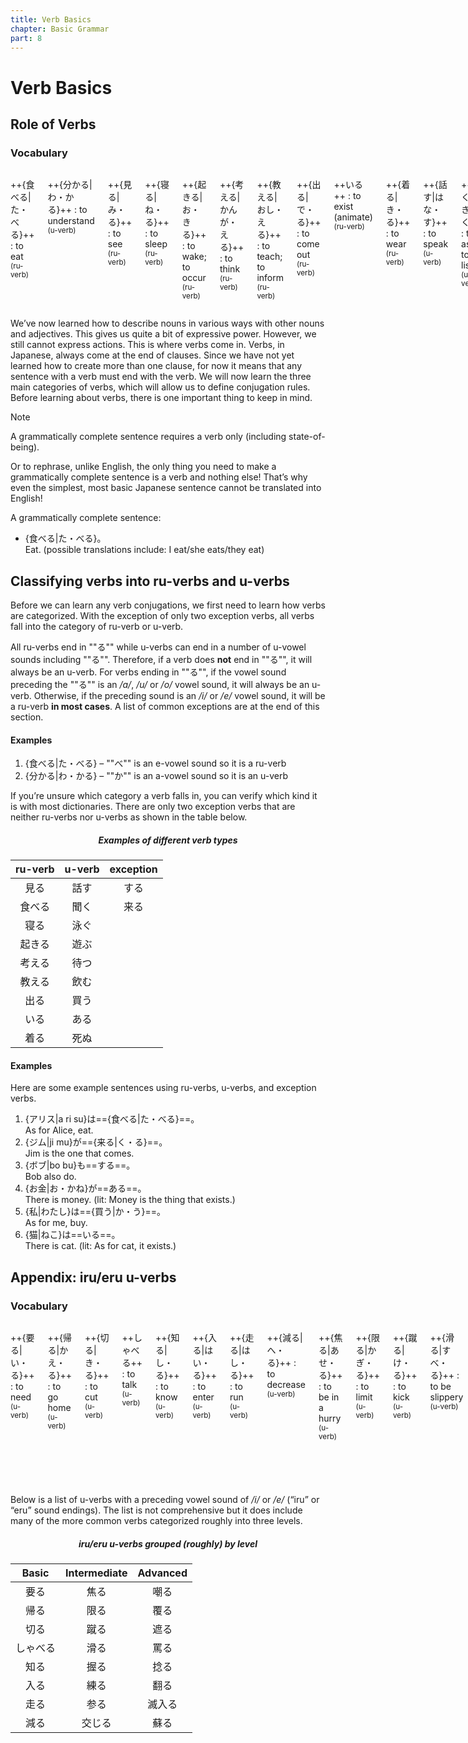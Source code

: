 ```yaml
---
title: Verb Basics
chapter: Basic Grammar
part: 8
---
```


# Verb Basics

## Role of Verbs

### Vocabulary

<div class="columns">

++{食べる|た・べる}++
: to eat <sup>(ru-verb)</sup>

++{分かる|わ・かる}++
: to understand <sup>(u-verb)</sup>

++{見る|み・る}++
: to see <sup>(ru-verb)</sup>

++{寝る|ね・る}++
: to sleep <sup>(ru-verb)</sup>

++{起きる|お・きる}++
: to wake; to occur <sup>(ru-verb)</sup>

++{考える|かんが・える}++
: to think <sup>(ru-verb)</sup>

++{教える|おし・える}++
: to teach; to inform <sup>(ru-verb)</sup>

++{出る|で・る}++
: to come out <sup>(ru-verb)</sup>

++いる++
: to exist (animate) <sup>(ru-verb)</sup>

++{着る|き・る}++
: to wear <sup>(ru-verb)</sup>

++{話す|はな・す}++
: to speak <sup>(u-verb)</sup>

++{聞く|き・く}++
: to ask; to listen <sup>(u-verb)</sup>

++{泳ぐ|およ・ぐ}++
: to swim <sup>(u-verb)</sup>

++{遊ぶ|あそ・ぶ}++
: to play <sup>(u-verb)</sup>

++{待つ|ま・つ}++
: to wait <sup>(u-verb)</sup>

++{飲む|の・む}++
: to drink <sup>(u-verb)</sup>

++{買う|か・う}++
: to buy <sup>(u-verb)</sup>

++ある++
: to exist (inanimate) <sup>(u-verb)</sup>

++{死ぬ|し・ぬ}++
: to die <sup>(u-verb)</sup>

++する++
: to do <sup>(exception)</sup>

++{来る|く・る}++
: to come <sup>(exception)</sup>

++{お金|お・かね}++
: money

++{私|わたし}++
: me, myself, I

++{猫|ねこ}++
: cat

</div>

We’ve now learned how to describe nouns in various ways with other nouns and adjectives. This gives us quite a bit of expressive power. However, we still cannot express actions. This is where verbs come in. Verbs, in Japanese, always come at the end of clauses. Since we have not yet learned how to create more than one clause, for now it means that any sentence with a verb must end with the verb. We will now learn the three main categories of verbs, which will allow us to define conjugation rules. Before learning about verbs, there is one important thing to keep in mind.

> [!Note]
>
> A grammatically complete sentence requires a verb only (including state-of-being).

Or to rephrase, unlike English, the only thing you need to make a grammatically complete sentence is a verb and nothing else! That’s why even the simplest, most basic Japanese sentence cannot be translated into English!

A grammatically complete sentence:

- {食べる|た・べる}。  
   Eat. (possible translations include: I eat/she eats/they eat)

## Classifying verbs into ru-verbs and u-verbs

Before we can learn any verb conjugations, we first need to learn how verbs are categorized. With the exception of only two exception verbs, all verbs fall into the category of ru-verb or u-verb.

All ru-verbs end in ""る"" while u-verbs can end in a number of u-vowel sounds including ""る"". Therefore, if a verb does **not** end in ""る"", it will always be an u-verb. For verbs ending in ""る"", if the vowel sound preceding the ""る"" is an _/a/_, _/u/_ or _/o/_ vowel sound, it will always be an u-verb. Otherwise, if the preceding sound is an _/i/_ or _/e/_ vowel sound, it will be a ru-verb **in most cases**. A list of common exceptions are at the end of this section.

#### Examples

1. {食べる|た・べる} – ""べ"" is an e-vowel sound so it is a ru-verb
1. {分かる|わ・かる} – ""か"" is an a-vowel sound so it is an u-verb

If you’re unsure which category a verb falls in, you can verify which kind it is with most dictionaries. There are only two exception verbs that are neither ru-verbs nor u-verbs as shown in the table below.

<center>

##### Examples of different verb types

| ru-verb | u-verb | exception |
| :-----: | :----: | :-------: |
|  見る   |  話す  |   する    |
| 食べる  |  聞く  |   来る    |
|  寝る   |  泳ぐ  |           |
| 起きる  |  遊ぶ  |           |
| 考える  |  待つ  |           |
| 教える  |  飲む  |           |
|  出る   |  買う  |           |
|  いる   |  ある  |           |
|  着る   |  死ぬ  |           |

</center>

#### Examples

Here are some example sentences using ru-verbs, u-verbs, and exception verbs.

1. {アリス|a ri su}は=={食べる|た・べる}==。  
   As for Alice, eat.
1. {ジム|ji mu}が=={来る|く・る}==。  
   Jim is the one that comes.
1. {ボブ|bo bu}も==する==。  
   Bob also do.
1. {お金|お・かね}が==ある==。  
   There is money. (lit: Money is the thing that exists.)
1. {私|わたし}は=={買う|か・う}==。  
   As for me, buy.
1. {猫|ねこ}は==いる==。  
   There is cat. (lit: As for cat, it exists.)

## Appendix: iru/eru u-verbs

### Vocabulary

<div class="columns">

++{要る|い・る}++
: to need <sup>(u-verb)</sup>

++{帰る|かえ・る}++
: to go home <sup>(u-verb)</sup>

++{切る|き・る}++
: to cut <sup>(u-verb)</sup>

++しゃべる++
: to talk <sup>(u-verb)</sup>

++{知る|し・る}++
: to know <sup>(u-verb)</sup>

++{入る|はい・る}++
: to enter <sup>(u-verb)</sup>

++{走る|はし・る}++
: to run <sup>(u-verb)</sup>

++{減る|へ・る}++
: to decrease <sup>(u-verb)</sup>

++{焦る|あせ・る}++
: to be in a hurry <sup>(u-verb)</sup>

++{限る|かぎ・る}++
: to limit <sup>(u-verb)</sup>

++{蹴る|け・る}++
: to kick <sup>(u-verb)</sup>

++{滑る|すべ・る}++
: to be slippery <sup>(u-verb)</sup>

++{握る|にぎ・る}++
: to grasp <sup>(u-verb)</sup>

++{練る|ね・る}++
: to knead <sup>(u-verb)</sup>

++{参る|まい・る}++
: to go; to come <sup>(u-verb)</sup>

++{交じる|まじ・る}++
: to mingle <sup>(u-verb)</sup>

++{嘲る|あざけ・る}++
: to ridicule <sup>(u-verb)</sup>

++{覆る|くつがえ・る}++
: to overturn <sup>(u-verb)</sup>

++{遮る|さえぎ・る}++
: to interrupt <sup>(u-verb)</sup>

++{罵る|ののし・る}++
: to abuse verbally <sup>(u-verb)</sup>

++{捻る|ひね・る}++
: to twist <sup>(u-verb)</sup>

++{翻る|ひるが・える}++
: to turn over; to wave <sup>(u-verb)</sup>

++{滅入る|めい・る}++
: to feel depressed <sup>(u-verb)</sup>

++{蘇る|よみがえ・る}++
: to be resurrected <sup>(u-verb)</sup>

</div>

Below is a list of u-verbs with a preceding vowel sound of _/i/_ or _/e/_ (“iru” or “eru” sound endings). The list is not comprehensive but it does include many of the more common verbs categorized roughly into three levels.

<center>

##### iru/eru u-verbs grouped (roughly) by level

|  Basic   | Intermediate | Advanced |
| :------: | :----------: | :------: |
|   要る   |     焦る     |   嘲る   |
|   帰る   |     限る     |   覆る   |
|   切る   |     蹴る     |   遮る   |
| しゃべる |     滑る     |   罵る   |
|   知る   |     握る     |   捻る   |
|   入る   |     練る     |   翻る   |
|   走る   |     参る     |  滅入る  |
|   減る   |    交じる    |   蘇る   |

</center>
